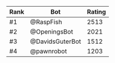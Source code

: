 Rank|Bot|Rating
---|---|---
#1|@RaspFish|2513
#2|@OpeningsBot|2021
#3|@DavidsGuterBot|1512
#4|@pawnrobot|1203
